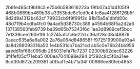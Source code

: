 2b9fe465cf9bf8c5
e75b6b593616223a
19fb07a41d4105f9
468b0889bb469b38
a3353bde8e1ed9c4
fc6aa4f286126b5f
8d2d9a1312bc62cf
79933cb9f9f99f2c
91b15a5a1dbfd00c
48d719b4cdfa4fc0
9a4ad5d38730c389
a4564b68f5a2d2a6
137138560feb9739
ba39d65b75343f6d
1ea3d8989cef5bcc
7e1339cee260e1f6
1c2745afcfc6e22d
c36a128c08d48876
0aeec635a6a6a002
2a76a064d848658f
f9725199900a93a4
da8d288093316a50
1e4b531cb7ba21cd
ab5c0e76b24bb956
aaedd1bf66c095db
265031efa7fc7237
02300b62dec63226
3f4fef05cf71eba5
000ea7041098e294
0f292c8c5f0a31ee
8cd30d672e209361
a0fbaf1e4b71a34f
00986ee80feb4853
